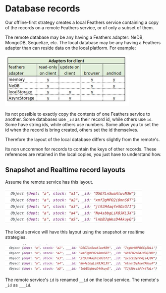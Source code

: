 # Database records

Our offline-first strategy creates a local Feathers service
containing a copy of the records on a remote Feathers service,
or of only a subset of them.

The remote database may be any having a Feathers adapter: NeDB, MongoDB, Sequelize, etc.
The local database may be any having a Feathers adapter than can reside data on the local platform.
For example:

![client-adapters](./assets/client-adapters.jpg)

Its not possible to exactly copy the contents of one Feathers service to another.
Some databases use `_id` as their record id, while others use `id`.
Some have string ids, while others use numbers.
Some allow you to set the id when the record is bring created,
others set the id themselves.

Therefore the layout of the local database differs slightly from the remote's.

Its non uncommon for records to contain the keys of other records.
These references are retained in the local copies,
you just have to understand how.

## Snapshot and Realtime record layouts

Assume the remote service has this layout.

![layout-snapshot-a-remote](./assets/layout-snapshot-a-remote.jpg)

The local service will have this layout using the snapshot or realtime strategies.

![layout-snapshot-a-local](./assets/layout-snapshot-a-local.jpg)

The remote service's `id` is renamed `__id` on the local service.
The remote's `_id` as `___id`.